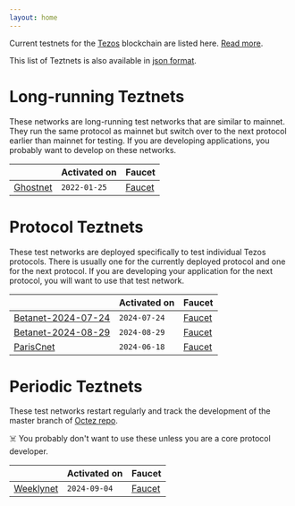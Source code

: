 ```yaml
---
layout: home
---
```


Current testnets for the [Tezos](https://tezos.com) blockchain are listed here. [Read more](about/).

This list of Teztnets is also available in [json format](https://teztnets.com/teztnets.json).

# Long-running Teztnets

These networks are long-running test networks that are similar to mainnet. They run the same protocol as mainnet but switch over to the next protocol earlier than mainnet for testing. If you are developing applications, you probably want to develop on these networks.

| | Activated on | Faucet |
|-------|---------------------|--|
| [Ghostnet](/ghostnet-about) | `2022-01-25` | [Faucet](https://faucet.ghostnet.teztnets.com) |



# Protocol Teztnets

These test networks are deployed specifically to test individual Tezos protocols. There is usually one for the currently deployed protocol and one for the next protocol. If you are developing your application for the next protocol, you will want to use that test network.

| | Activated on | Faucet |
|-------|---------------------|--|
| [Betanet-2024-07-24](/betanet-2024-07-24-about) | `2024-07-24` | [Faucet](https://faucet.betanet-2024-07-24.teztnets.com) |
| [Betanet-2024-08-29](/betanet-2024-08-29-about) | `2024-08-29` | [Faucet](https://faucet.betanet-2024-08-29.teztnets.com) |
| [ParisCnet](/pariscnet-about) | `2024-06-18` | [Faucet](https://faucet.pariscnet.teztnets.com) |



# Periodic Teztnets

These test networks restart regularly and track the development of the master branch of [Octez repo](https://gitlab.com/tezos/tezos/).
 
☠️ You probably don't want to use these unless you are a core protocol developer.

| | Activated on | Faucet |
|-------|---------------------|--|
| [Weeklynet](/weeklynet-about) | `2024-09-04` | [Faucet](https://faucet.weeklynet-2024-09-04.teztnets.com) |




